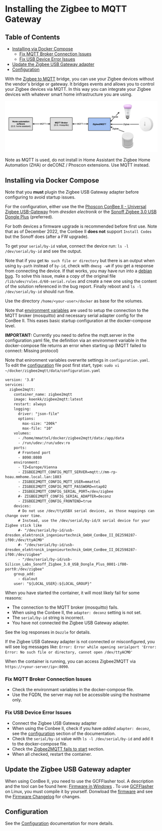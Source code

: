 # Installing the Zigbee to MQTT Gateway

## Table of Contents

   * [Installing via Docker Compose](#installing-via-docker-compose)
      * [Fix MQTT Broker Connection Issues](#fix-mqtt-broker-connection-issues)
      * [Fix USB Device Error Issues](#fix-usb-device-error-issues)
   * [Update the Zigbee USB Gateway adapter](#update-the-zigbee-usb-gateway-adapter)
   * [Configuration](#configuration)

<!-- Created by https://github.com/ekalinin/github-markdown-toc -->

With the [Zigbee to MQTT](https://www.zigbee2mqtt.io) bridge, you can use your Zigbee devices without the vendor's bridge or gateway. It bridges events and allows you to control your Zigbee devices via MQTT. In this way you can integrate your Zigbee devices with whatever smart home infrastructure you are using.

<p align="center">
<img src="../images/zigbee_mqtt_architecture.png" width="700" title=" Zigbee2MQTT">
</p>

Note as MQTT is used, do not install in Home Assistant the Zigbee Home Automation (ZHA) or deCONZ / Phoscon extensions. Use MQTT instead.

## Installing via Docker Compose

Note that you **must** plugin the Zigbee USB Gateway adapter before configuring to avoid startup issues.

For the configuration, either use the the [Phoscon ConBee II - Universal Zigbee USB-Gateway](https://www.amazon.de/ConBee-das-universelle-Zigbee-USB-Gateway/dp/B07PZ7ZHG5/ref=sr_1_2?__mk_de_DE=ÅMÅŽÕÑ&crid=1WSYKN1A08TY1&keywords=Phoscon+ConBee+II+-+das+universelle+Zigbee+USB-Gateway&qid=1658563005&s=ce-de&sprefix=phoscon+conbee+ii+-+das+universelle+zigbee+usb-gateway%2Celectronics%2C188&sr=1-2) from _dresden electronik_ or the [Sonoff Zigbee 3.0 USB Dongle Plus](https://www.amazon.de/gp/product/B09KXTCMSC/ref=ppx_yo_dt_b_asin_title_o01_s00?ie=UTF8&psc=1) (preferred).

For both devices a firmware upgrade is recommended before first use.
Note that as of December 2022, the Conbee II **does not** support `Install Codes` but the Sonoff does (after a FW upgrade). 

To get your `serial/by-id` value, connect the device run: `ls -l /dev/serial/by-id` and see the output.

Note that if you get `No such file or directory` but there is an output when using `by-path` instead of `by-id`, check with `dmesg -wH` if you get a response from connecting the device. If that works, you may have run into a [debian bug](https://bugs.debian.org/cgi-bin/bugreport.cgi?bug=1035094). To solve this issue, make a copy of the original file `/lib/udev/rules.d/60-serial.rules` and create a new one using the content of the solution referenced in the bug report. Finally reboot and `ls -l /dev/serial/by-id` should run fine.

Use the directory `/home/<your-user>/docker` as base for the volumes.

Note that [environment variables](https://www.zigbee2mqtt.io/guide/configuration/#environment-variables) are used to setup the connection to the MQTT broker (mosquitto) and necessary serial adapter config for the ConBee II. This eases basic startup configuration at the docker-compose level.

**IMPORTANT:** Currently you need to define the mqtt.server in the configuration.yaml file, the definition via an environment variable in the docker-compose file returns an error when starting up (MQTT failed to connect: Missing protocol)

Note that enironment variables overwrite settings in `configuration.yaml`.\
To edit the [configuration](https://www.zigbee2mqtt.io/guide/configuration/#configuration) file post first start, type: 
`sudo vi ~/docker/zigbee2mqtt/data/configuration.yaml`

```
version: '3.8'
services:
  zigbee2mqtt:
    container_name: zigbee2mqtt
    image: koenkk/zigbee2mqtt:latest
    restart: always
    logging:
      driver: "json-file"
      options:
        max-size: "200k"
        max-file: "10"
    volumes:
      - /home/mmattel/docker/zigbee2mqtt/data:/app/data
      - /run/udev:/run/udev:ro
    ports:
      # Frontend port
      - 8090:8080
    environment:
      - TZ=Europe/Vienna
      - ZIGBEE2MQTT_CONFIG_MQTT_SERVER=mqtt://mm-rp-hoau.mmhome.local.lan:1883
      - ZIGBEE2MQTT_CONFIG_MQTT_USER=mmattel
      - ZIGBEE2MQTT_CONFIG_MQTT_PASSWORD=ntap02
      - ZIGBEE2MQTT_CONFIG_SERIAL_PORT=/dev/zigbee
      #- ZIGBEE2MQTT_CONFIG_SERIAL_ADAPTER=deconz
      - ZIGBEE2MQTT_CONFIG_FRONTEND=true 
    devices:
      # Do not use /dev/ttyUSBX serial devices, as those mappings can change over time.
      # Instead, use the /dev/serial/by-id/X serial device for your Zigbee stick like
      #- "/dev/serial/by-id/usb-dresden_elektronik_ingenieurtechnik_GmbH_ConBee_II_DE2598287-if00:/dev/ttyACM0"
      #- "/dev/serial/by-id/usb-dresden_elektronik_ingenieurtechnik_GmbH_ConBee_II_DE2598287-if00:/dev/zigbee"
      - "/dev/serial/by-id/usb-Silicon_Labs_Sonoff_Zigbee_3.0_USB_Dongle_Plus_0001-if00-port0:/dev/zigbee"
    group_add:
      - dialout
    user: "${LOCAL_USER}:${LOCAL_GROUP}"
```

When you have started the container, it will most likely fail for some reasons:

- The connection to the MQTT broker (mosquitto) fails.
- When using the Conbee II, the `adapter: deconz` setting is not set.
- The `serial/by-id` string is incorrect. 
- You have not connected the Zigbee USB Gateway adapter.

See the log responses in `Dozzle` for details.

If the Zigbee USB Gateway adapter is not connected or misconfigured, you will see log messages like: `Error: Error while opening serialport 'Error: Error: No such file or directory, cannot open /dev/ttyACM0'` 

When the container is running, you can access Zigbee2MQTT via `https://<your-server/ip>:8090`.

### Fix MQTT Broker Connection Issues

- Check the environmant variables in the docker-compose file.
- Use the FQDN, the server may not be accessible using the hostname only.

### Fix USB Device Error Issues

- Connect the Zigbee USB Gateway adapter
- When using the Conbee II, check if you have _added_ `adapter: deconz`, see the [configuration](https://www.zigbee2mqtt.io/guide/adapters/#other) section of the documentation.
- Check the `serial/by-id` value with `ls -l /dev/serial/by-id` and add it to the docker-compose file.
- Check the [Zigbee2MQTT fails to start](https://www.zigbee2mqtt.io/guide/installation/20_zigbee2mqtt-fails-to-start.html#zigbee2mqtt-fails-to-start) section.
- When all checked, restart the container.

## Update the Zigbee USB Gateway adapter

When using  ConBee II, you need to use the GCFFlasher tool. A description and the tool can be found here: [Firmware in Windows](https://github.com/dresden-elektronik/deconz-rest-plugin/wiki/Update-deCONZ-manually#update-in-windows) . To use [GCFFlasher](https://github.com/dresden-elektronik/gcfflasher) on Linux, you must compile it by yourself. Donwload the [firmware](https://deconz.dresden-elektronik.de/deconz-firmware/?C=M;O=D) and see the [Firmware Changelog](https://github.com/dresden-elektronik/deconz-rest-plugin/wiki/Firmware-Changelog) for changes.

## Configuration

See the [Configuration](https://www.zigbee2mqtt.io/guide/configuration/#configuration) documentation for more details.

